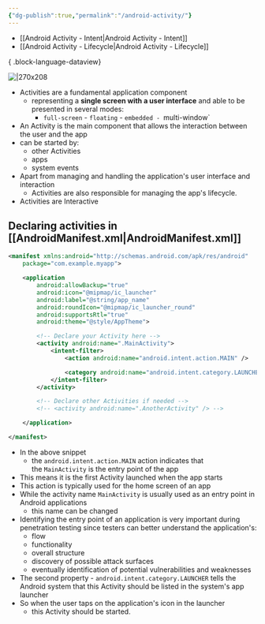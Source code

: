 ```yaml
---
{"dg-publish":true,"permalink":"/android-activity/"}
---
```



- [[Android Activity - Intent\|Android Activity - Intent]]
- [[Android Activity - Lifecycle\|Android Activity - Lifecycle]]

{ .block-language-dataview}

![|270x208](https://miro.medium.com/v2/resize:fit:800/1*yd1E59p-wPXEgTOnYsyE-A.png)
- Activities are a fundamental application component
	 - representing a **single screen with a user interface** and able to be presented in several modes:
		 - `full-screen`
		 - `floating`
		 - `embedded
		 - `multi-window`
- An Activity is the main component that allows the interaction between the user and the app
- can be started by:
	 - other Activities
	 - apps
	 - system events
- Apart from managing and handling the application's user interface and interaction
	 - Activities are also responsible for managing the app's lifecycle.
- Activities are Interactive


## Declaring activities in [[AndroidManifest.xml\|AndroidManifest.xml]]

```xml
<manifest xmlns:android="http://schemas.android.com/apk/res/android"
    package="com.example.myapp">

    <application
        android:allowBackup="true"
        android:icon="@mipmap/ic_launcher"
        android:label="@string/app_name"
        android:roundIcon="@mipmap/ic_launcher_round"
        android:supportsRtl="true"
        android:theme="@style/AppTheme">

        <!-- Declare your Activity here -->
        <activity android:name=".MainActivity">
            <intent-filter>
                <action android:name="android.intent.action.MAIN" />

                <category android:name="android.intent.category.LAUNCHER" />
            </intent-filter>
        </activity>

        <!-- Declare other Activities if needed -->
        <!-- <activity android:name=".AnotherActivity" /> -->

    </application>

</manifest>
```
- In the above snippet
	 - the `android.intent.action.MAIN` action indicates that the `MainActivity` is the entry point of the app
- This means it is the first Activity launched when the app starts
- This action is typically used for the home screen of an app
- While the activity name `MainActivity` is usually used as an entry point in Android applications
	 - this name can be changed
- Identifying the entry point of an application is very important during penetration testing since testers can better understand the application's:
	 - flow
	 - functionality
	 - overall structure
	 - discovery of possible attack surfaces 
	 - eventually identification of potential vulnerabilities and weaknesses
- The second property
	 - `android.intent.category.LAUNCHER` tells the Android system that this Activity should be listed in the system's app launcher
- So when the user taps on the application's icon in the launcher
	 - this Activity should be started.
